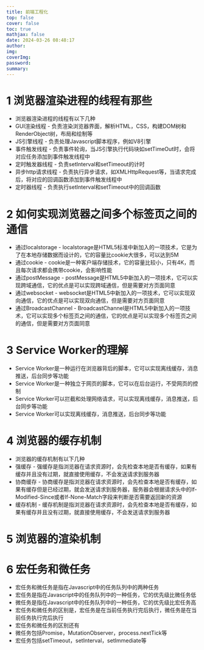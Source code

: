 ```yaml
---
title: 前端工程化
top: false
cover: false
toc: true
mathjax: false
date: 2024-03-26 08:48:17
author:
img:
coverImg:
password:
summary:
---
```

# 1 浏览器渲染进程的线程有那些
- 浏览器渲染进程的线程有以下几种
- GUI渲染线程  - 负责渲染浏览器界面，解析HTML，CSS，构建DOM树和RenderObject树，布局和绘制等
- JS引擎线程 - 负责处理Javascript脚本程序，例如V8引擎
- 事件触发线程 - 负责事件轮询，当JS引擎执行代码块如setTimeOut时，会将对应任务添加到事件触发线程中
- 定时触发器线程 - 负责setInterval和setTimeout的计时
- 异步http请求线程 - 负责执行异步请求，如XMLHttpRequest等，当请求完成后，将对应的回调函数添加到事件触发线程中 
- 定时器线程 - 负责执行setInterval和setTimeout中的回调函数

# 2 如何实现浏览器之间多个标签页之间的通信
- 通过localstorage  - localstorage是HTML5标准中新加入的一项技术，它是为了在本地存储数据而设计的，它的容量比cookie大很多，可以达到5M
- 通过cookie - cookie是一种客户端存储技术，它的容量比较小，只有4K，而且每次请求都会携带cookie，会影响性能
- 通过postMessage - postMessage是HTML5中新加入的一项技术，它可以实现跨域通信，它的优点是可以实现跨域通信，但是需要对方页面同意  
- 通过websocket - websocket是HTML5中新加入的一项技术，它可以实现双向通信，它的优点是可以实现双向通信，但是需要对方页面同意
- 通过BroadcastChannel - BroadcastChannel是HTML5中新加入的一项技术，它可以实现多个标签页之间的通信，它的优点是可以实现多个标签页之间的通信，但是需要对方页面同意



# 3 Service Worker的理解
- Service Worker是一种运行在浏览器背后的脚本，它可以实现离线缓存，消息推送，后台同步等功能
- Service Worker是一种独立于网页的脚本，它可以在后台运行，不受网页的控制
- Service Worker可以拦截和处理网络请求，可以实现离线缓存，消息推送，后台同步等功能
- Service Worker可以实现离线缓存，消息推送，后台同步等功能


# 4 浏览器的缓存机制
- 浏览器的缓存机制有以下几种
- 强缓存 - 强缓存是指浏览器在请求资源时，会先检查本地是否有缓存，如果有缓存并且没有过期，就直接使用缓存，不会发送请求到服务器 
- 协商缓存 - 协商缓存是指浏览器在请求资源时，会先检查本地是否有缓存，如果有缓存但是已经过期，就会发送请求到服务器，服务器会根据请求头中的If-Modified-Since或者If-None-Match字段来判断是否需要返回新的资源
- 缓存机制 - 缓存机制是指浏览器在请求资源时，会先检查本地是否有缓存，如果有缓存并且没有过期，就直接使用缓存，不会发送请求到服务器


# 5 浏览器的渲染机制



# 6 宏任务和微任务
- 宏任务和微任务是指在Javascript中的任务队列中的两种任务
- 宏任务是指在Javascript中的任务队列中的一种任务，它的优先级比微任务低 
- 微任务是指在Javascript中的任务队列中的一种任务，它的优先级比宏任务高
- 宏任务和微任务的区别是，宏任务是在当前任务执行完后执行，微任务是在当前任务执行完后执行
- 宏任务和微任务的区别还有  
- 微任务包括Promise，MutationObserver，process.nextTick等
- 宏任务包括setTimeout，setInterval，setImmediate等